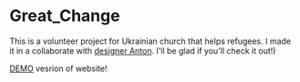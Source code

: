 # Great_Change

This is a volunteer project for Ukrainian church that helps refugees. I made it in a collaborate with [designer Anton](https://www.linkedin.com/in/anton-kachura-2ab634163/).
I'll be glad if you'll check it out!)

[DEMO](https://elaborate-queijadas-a26cbb.netlify.app/) vesrion of website!
